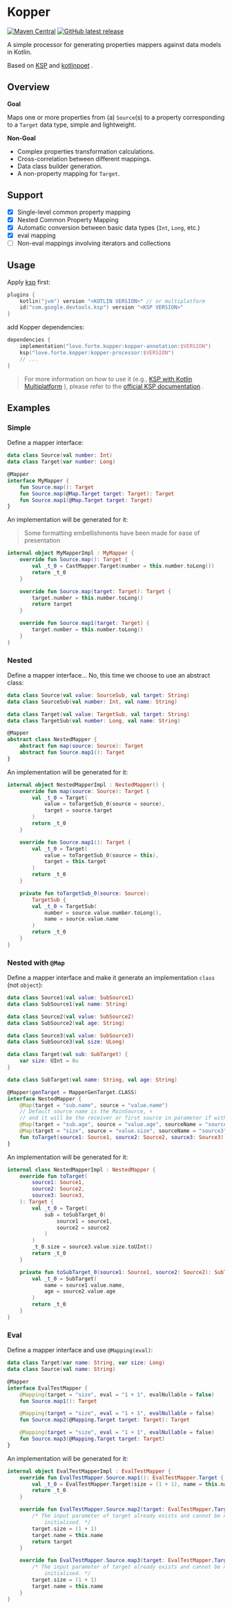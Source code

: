 # Kopper

[![Maven Central](https://img.shields.io/maven-central/v/love.forte.kopper/kopper-processor)](https://repo1.maven.org/maven2/love/forte/kopper/kopper-processor/)
[![GitHub latest release](https://img.shields.io/github/v/release/ForteScarlet/Kopper)](https://github.com/ForteScarlet/Kopper/releases/latest)

A simple processor for generating properties mappers against data models in Kotlin.

Based on [KSP](https://kotlinlang.org/docs/ksp-overview.html)
and [kotlinpoet](https://github.com/square/kotlinpoet) .

## Overview

**Goal**

Maps one or more properties from (a) `Source`(s) to a property corresponding to a `Target` data type,
simple and lightweight.

**Non-Goal**

- Complex properties transformation calculations.
- Cross-correlation between different mappings.
- Data class builder generation.
- A non-property mapping for `Target`.

## Support

- [x] Single-level common property mapping
- [x] Nested Common Property Mapping
- [x] Automatic conversion between basic data types (`Int`, `Long`, etc.)
- [x] eval mapping
- [ ] Non-eval mappings involving iterators and collections

## Usage

Apply [ksp](https://github.com/google/ksp) first:

```kotlin
plugins {
    kotlin("jvm") version "<KOTLIN VERSION>" // or multiplatform
    id("com.google.devtools.ksp") version "<KSP VERSION>"
}
```

add Kopper dependencies:

```kotlin
dependencies {
    implementation("love.forte.kopper:kopper-annotation:$VERSION")
    ksp("love.forte.kopper:kopper-processor:$VERSION")
    // ...
}
```

> For more information on how to use it
> (e.g., [KSP with Kotlin Multiplatform](https://kotlinlang.org/docs/ksp-multiplatform.html) ),
> please refer to the
> [official KSP documentation](https://kotlinlang.org/docs/ksp-quickstart.html) .

## Examples

### Simple

Define a mapper interface:

```kotlin
data class Source(val number: Int)
data class Target(var number: Long)

@Mapper
interface MyMapper {
    fun Source.map(): Target
    fun Source.map(@Map.Target target: Target): Target
    fun Source.map1(@Map.Target target: Target)
}
```

An implementation will be generated for it:

> Some formatting embellishments have been made for ease of presentation

```kotlin
internal object MyMapperImpl : MyMapper {
    override fun Source.map(): Target {
        val _t_0 = CastMapper.Target(number = this.number.toLong())
        return _t_0
    }

    override fun Source.map(target: Target): Target {
        target.number = this.number.toLong()
        return target
    }

    override fun Source.map1(target: Target) {
        target.number = this.number.toLong()
    }
}
```

### Nested

Define a mapper interface... No, this time we choose to use an abstract class:

```kotlin
data class Source(val value: SourceSub, val target: String)
data class SourceSub(val number: Int, val name: String)

data class Target(val value: TargetSub, val target: String)
data class TargetSub(val number: Long, val name: String)

@Mapper
abstract class NestedMapper {
    abstract fun map(source: Source): Target
    abstract fun Source.map1(): Target
}
```

An implementation will be generated for it:

```kotlin
internal object NestedMapperImpl : NestedMapper() {
    override fun map(source: Source): Target {
        val _t_0 = Target(
            value = toTargetSub_0(source = source),
            target = source.target
        )
        return _t_0
    }

    override fun Source.map1(): Target {
        val _t_0 = Target(
            value = toTargetSub_0(source = this),
            target = this.target
        )
        return _t_0
    }

    private fun toTargetSub_0(source: Source):
        TargetSub {
        val _t_0 = TargetSub(
            number = source.value.number.toLong(),
            name = source.value.name
        )
        return _t_0
    }
}
```

### Nested with `@Map`

Define a mapper interface and make it generate an implementation `class` (not `object`):

```kotlin
data class Source1(val value: SubSource1)
data class SubSource1(val name: String)

data class Source2(val value: SubSource2)
data class SubSource2(val age: String)

data class Source3(val value: SubSource3)
data class SubSource3(val size: ULong)

data class Target(val sub: SubTarget) {
    var size: UInt = 0u
}

data class SubTarget(val name: String, val age: String)

@Mapper(genTarget = MapperGenTarget.CLASS)
interface NestedMapper {
    @Map(target = "sub.name", source = "value.name")
    // Default source name is the MainSource, ⬆️
    // and it will be the receiver or first source in parameter if without @Map.MainSource.
    @Map(target = "sub.age", source = "value.age", sourceName = "source2")
    @Map(target = "size", source = "value.size", sourceName = "source3")
    fun toTarget(source1: Source1, source2: Source2, source3: Source3): Target
}
```

An implementation will be generated for it:

```kotlin
internal class NestedMapperImpl : NestedMapper {
    override fun toTarget(
        source1: Source1,
        source2: Source2,
        source3: Source3,
    ): Target {
        val _t_0 = Target(
            sub = toSubTarget_0(
                source1 = source1,
                source2 = source2
            )
        )
        _t_0.size = source3.value.size.toUInt()
        return _t_0
    }

    private fun toSubTarget_0(source1: Source1, source2: Source2): SubTarget {
        val _t_0 = SubTarget(
            name = source1.value.name,
            age = source2.value.age
        )
        return _t_0
    }
}
```

### Eval

Define a mapper interface and use `@Mapping(eval)`:

```kotlin
data class Target(var name: String, var size: Long)
data class Source(val name: String)

@Mapper
interface EvalTestMapper {
    @Mapping(target = "size", eval = "1 + 1", evalNullable = false)
    fun Source.map1(): Target

    @Mapping(target = "size", eval = "1 + 1", evalNullable = false)
    fun Source.map2(@Mapping.Target target: Target): Target

    @Mapping(target = "size", eval = "1 + 1", evalNullable = false)
    fun Source.map3(@Mapping.Target target: Target)
}
```

An implementation will be generated for it:

```Kotlin
internal object EvalTestMapperImpl : EvalTestMapper {
    override fun EvalTestMapper.Source.map1(): EvalTestMapper.Target {
        val _t_0 = EvalTestMapper.Target(size = (1 + 1), name = this.name)
        return _t_0
    }

    override fun EvalTestMapper.Source.map2(target: EvalTestMapper.Target): EvalTestMapper.Target {
        /* The input parameter of target already exists and cannot be null, so it doesn't need to be
            initialised. */
        target.size = (1 + 1)
        target.name = this.name
        return target
    }

    override fun EvalTestMapper.Source.map3(target: EvalTestMapper.Target) {
        /* The input parameter of target already exists and cannot be null, so it doesn't need to be
            initialised. */
        target.size = (1 + 1)
        target.name = this.name
    }
}
```


